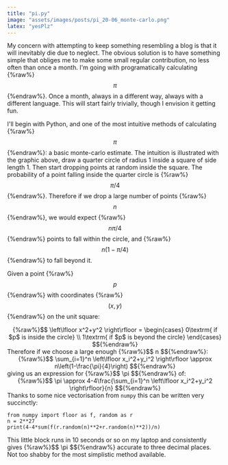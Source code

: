 ```yaml
---
title: "pi.py"
image: "assets/images/posts/pi_20-06_monte-carlo.png"
latex: "yesPlz"
---
```


My concern with attempting to keep something resembling a blog is that it will inevitably die due to neglect. The obvious solution is to have something simple that obliges me to make some small regular contribution, no less often than once a month. I'm going with programatically calculating {%raw%}$$ \pi $${%endraw%}. Once a month, always in a different way, always with a different language. This will start fairly trivially, though I envision it getting fun.

I'll begin with Python, and one of the most intuitive methods of calculating {%raw%}$$ \pi $${%endraw%}: a basic monte-carlo estimate. The intuition is illustrated with the graphic above, draw a quarter circle of radius 1 inside a square of side length 1. Then start dropping points at random inside the square. The probability of a point falling inside the quarter circle is {%raw%}$$\pi/4$${%endraw%}. Therefore if we drop a large number of points {%raw%}$$ n $${%endraw%}, we would expect {%raw%}$$ n\pi/4 $${%endraw%} points to fall within the circle, and {%raw%}$$ n(1-\pi/4) $${%endraw%} to fall beyond it.

Given a point {%raw%}$$p$${%endraw%} with coordinates {%raw%}$$ (x,y) $${%endraw%} on the unit square:
<div markdown="0" style="text-align:center">{%raw%}$$
\left\lfloor x^2+y^2 \right\rfloor = \begin{cases}
    0\textrm{ if $p$ is inside the circle} \\
    1\textrm{ if $p$ is beyond the circle}
\end{cases}
$${%endraw%}</div>
Therefore if we choose a large enough {%raw%}$$ n $${%endraw%}:
<div markdown="0" style="text-align:center">{%raw%}$$
\sum_{i=1}^n \left\lfloor x_i^2+y_i^2 \right\rfloor \approx  n\left(1-\frac{\pi}{4}\right)
$${%endraw%}</div>
giving us an expression for {%raw%}$$ \pi $${%endraw%} of:
<div markdown="0" style="text-align:center">{%raw%}$$
\pi \approx  4-4\frac{\sum_{i=1}^n \left\lfloor x_i^2+y_i^2 \right\rfloor}{n}
$${%endraw%}</div>
Thanks to some nice vectorisation from <code>numpy</code> this can be written very succinctly:
<pre><code>from numpy import floor as f, random as r
n = 2**27
print(4-4*sum(f(r.random(n)**2+r.random(n)**2))/n)
</code></pre>
This little block runs in 10 seconds or so on my laptop and consistently gives {%raw%}$$ \pi $${%endraw%} accurate to three decimal places. Not too shabby for the most simplistic method available.
